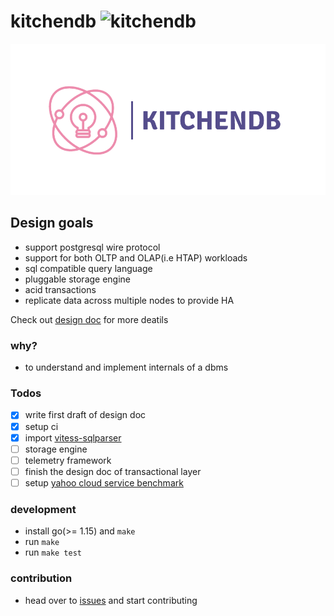 # kitchendb ![kitchendb](https://github.com/devenbhooshan/kitchendb/workflows/kitchendb/badge.svg?branch=master)
![alt text](logo.png "logo")

## Design goals

- support postgresql wire protocol
- support for both OLTP and OLAP(i.e HTAP) workloads
- sql compatible query language
- pluggable storage engine
- acid transactions
- replicate data across multiple nodes to provide HA

Check out [design doc](./docs/design.md) for more deatils

### why?

- to understand and implement internals of a dbms 

### Todos

- [x] write first draft of design doc
- [x] setup ci
- [x] import [vitess-sqlparser](https://github.com/blastrain/vitess-sqlparser)
- [ ] storage engine
- [ ] telemetry framework
- [ ] finish the design doc of transactional layer
- [ ] setup [yahoo cloud service benchmark](https://github.com/brianfrankcooper/YCSB)

### development

- install go(>= 1.15) and `make`
- run `make`
- run `make test`

### contribution

- head over to [issues](https://github.com/devenbhooshan/kitchendb/issues) and start contributing
